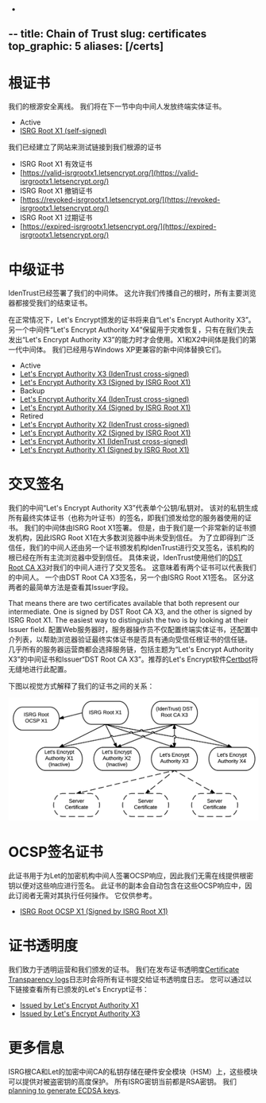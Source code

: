 -
--
title: Chain of Trust
slug: certificates
top_graphic: 5
aliases: [/certs]
---

# 根证书

我们的根源安全离线。 我们将在下一节中向中间人发放终端实体证书。

* Active
* [ISRG Root X1 (self-signed)](/certs/isrgrootx1.pem.txt)

我们已经建立了网站来测试链接到我们根源的证书

* ISRG Root X1 有效证书
* [https://valid-isrgrootx1.letsencrypt.org/](https://valid-isrgrootx1.letsencrypt.org/)
* ISRG Root X1 撤销证书
* [https://revoked-isrgrootx1.letsencrypt.org/](https://revoked-isrgrootx1.letsencrypt.org/)
* ISRG Root X1 过期证书
* [https://expired-isrgrootx1.letsencrypt.org/](https://expired-isrgrootx1.letsencrypt.org/)
# 中级证书


IdenTrust已经签署了我们的中间体。 这允许我们传播自己的根时，所有主要浏览器都接受我们的结束证书。

在正常情况下，Let's Encrypt颁发的证书将来自“Let's Encrypt Authority X3”。另一个中间件“Let's Encrypt Authority X4”保留用于灾难恢复，只有在我们失去发出“Let's Encrypt Authority X3”的能力时才会使用。X1和X2中间体是我们的第一代中间体。 我们已经用与Windows XP更兼容的新中间体替换它们。

* Active
* [Let's Encrypt Authority X3 (IdenTrust cross-signed)](/certs/lets-encrypt-x3-cross-signed.pem.txt)
* [Let's Encrypt Authority X3 (Signed by ISRG Root X1)](/certs/letsencryptauthorityx3.pem.txt)
* Backup
* [Let's Encrypt Authority X4 (IdenTrust cross-signed)](/certs/lets-encrypt-x4-cross-signed.pem.txt)
* [Let's Encrypt Authority X4 (Signed by ISRG Root X1)](/certs/letsencryptauthorityx4.pem.txt)
* Retired
* [Let's Encrypt Authority X2 (IdenTrust cross-signed)](/certs/lets-encrypt-x2-cross-signed.pem.txt)
* [Let's Encrypt Authority X2 (Signed by ISRG Root X1)](/certs/letsencryptauthorityx2.pem.txt)
* [Let's Encrypt Authority X1 (IdenTrust cross-signed)](/certs/lets-encrypt-x1-cross-signed.pem.txt)
* [Let's Encrypt Authority X1 (Signed by ISRG Root X1)](/certs/letsencryptauthorityx1.pem.txt)


# 交叉签名

我们的中间“Let's Encrypt Authority X3”代表单个公钥/私钥对。 该对的私钥生成所有最终实体证书（也称为叶证书）的签名，即我们颁发给您的服务器使用的证书。
我们的中间体由ISRG Root X1签署。 但是，由于我们是一个非常新的证书颁发机构，因此ISRG Root X1在大多数浏览器中尚未受到信任。 为了立即得到广泛信任，我们的中间人还由另一个证书颁发机构IdenTrust进行交叉签名，该机构的根已经在所有主流浏览器中受到信任。 具体来说，IdenTrust使用他们的[DST Root CA X3](https://www.identrust.com/certificates/trustid/root-download-x3.html)对我们的中间人进行了交叉签名。
这意味着有两个证书可以代表我们的中间人。 一个由DST Root CA X3签名，另一个由ISRG Root X1签名。 区分这两者的最简单方法是查看其Issuer字段。

That means there are two certificates available that both represent our
intermediate. One is signed by DST Root CA X3, and the other is signed by ISRG
Root X1. The easiest way to distinguish the two is by looking at their Issuer field.
配置Web服务器时，服务器操作员不仅配置终端实体证书，还配置中介列表，以帮助浏览器验证最终实体证书是否具有通向受信任根证书的信任链。 几乎所有的服务器运营商都会选择服务链，包括主题为“Let's Encrypt Authority X3”的中间证书和Issuer“DST Root CA X3”。推荐的Let's Encrypt软件[Certbot](https://certbot.org)将无缝地进行此配置。

下图以视觉方式解释了我们的证书之间的关系：

<img src="/certs/isrg-keys.png" alt="ISRG Key relationship diagram">


# OCSP签名证书

此证书用于为Let的加密机构中间人签署OCSP响应，因此我们无需在线提供根密钥以便对这些响应进行签名。 此证书的副本会自动包含在这些OCSP响应中，因此订阅者无需对其执行任何操作。 它仅供参考。

* [ISRG Root OCSP X1 (Signed by ISRG Root X1)](/certs/isrg-root-ocsp-x1.pem.txt)


# 证书透明度
我们致力于透明运营和我们颁发的证书。 我们在发布证书透明度[Certificate Transparency logs](https://www.certificate-transparency.org/)日志时会将所有证书提交给证书透明度日志。 您可以通过以下链接查看所有已颁发的Let's Encrypt证书：

* [Issued by Let's Encrypt Authority X1](https://crt.sh/?Identity=%25&iCAID=7395)
* [Issued by Let's Encrypt Authority X3](https://crt.sh/?Identity=%25&iCAID=16418)

# 更多信息

ISRG根CA和Let的加密中间CA的私钥存储在硬件安全模块（HSM）上，这些模块可以提供对被盗密钥的高度保护。
所有ISRG密钥当前都是RSA密钥。 我们[planning to generate ECDSA keys](/upcoming-features/).
